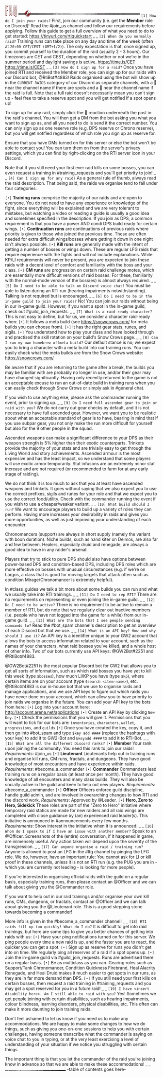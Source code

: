 ![header-faq](../../graphics/headers/header-faq.png)
![separator-big](../../graphics/separators/separator-big.png)
`[1] How do I join your raids?`
First, join our community (i.e. get the **Member** role on Discord)! Read the #join_us channel and follow our requirements before applying. Follow this guide to get a full overview of what you need to do to get started:
https://tinyurl.com/rtiquickstart
_ _
`[2] When do you normally raid?`
Training runs can take place on any day and time of the week (often at `20:00 CET/CEST (GMT+1/2)`). The only expectation is that, once signed up, you commit yourself to the duration of the raid (usually 2 - 3 hours).
Our timezones are CET and CEST, depending on whether or not we're in the summer period and daylight savings is active.
<https://time.is/CET>
<https://time.is/CEST>
_ _
`[3] How do I sign up for a raid?`
Once you have joined RTI and received the Member role, you can sign up for our raids with our Discord bot, @RtiBot#4883! Raids organised using the bot will show up in the `CURRENT RAIDS` category of our Discord as separate channels, with a :large_blue_diamond: near the channel name if there are spots and a :red_circle: near the channel name if the raid is full. Note that a full raid doesn't necessarily mean you can't sign up - feel free to take a reserve spot and you will get notified if a spot opens up!

To sign up for any raid, simply click the :pencil: reaction underneath the post in the raid's channel. You will then get a DM from the bot asking you what you want to sign up as, and all you need to do is send it the correct number. You can only sign up as one reserve role (e.g. DPS reserve or Chrono reserve), but you will get notified regardless of which role you sign up as reserve for.

Ensure that you have DMs turned on for this server or else the bot won't be able to contact you! You can turn them on from the server's privacy settings, which you can find by right-clicking on the RTI server icon in your Discord.

Note that if you still need your first ever raid kills on some bosses, you can even request a training in #training_requests and you'll get priority to join!
_ _
`[4] Can I sign up for any raid?`
As a general rule of thumb, always read the raid description. That being said, the raids we organise tend to fall under four categories:

`[•]` **Training runs** comprise the majority of our raids and are open to everyone. You do not need to have any experience or knowledge of the fight, since everything will be explained and we are very tolerant to mistakes, but watching a video or reading a guide is usually a good idea and sometimes specified in the description. If you join as DPS, a common requirement is that you have a power AND condi DPS build ready for certain wings.
`[•]` **Continuation runs** are continuations of previous raids where priority is given to those who joined the previous time. These are often needed for extra difficult wings/bosses where getting it down in one night isn't always possible.
`[•]` **Kill runs** are generally made with the intent of getting a number of bosses or wings down. These are regular LFG raids that require experience with the fights and will not include explanations. While KP/LI requirements will never be present, you are expected to join these raids with a decent level of comfort and familiarity with the boss and your class.
`[•]` **CM runs** are progression on certain raid challenge motes, which are essentially more difficult versions of raid bosses. For these, familiarity with the normal-mode version of the boss(es) is almost always required.
_ _
`[5] Do I need to be able to talk on Discord voice chat?`
You must be able to listen during an RTI run (hearing impairments notwithstanding). Talking is not required but is encouraged.
_ _
`[6] Do I need to be in the in-game guild to join your raids?`
No! You can join our raids without being in our in-game guild. However, if you want a spot in the in-game guild, check out #guild_join_requests.
_ _
`[7] What is a raid-ready character?`
This is not easy to define, but for us, we consider a character raid-ready when:
`[•]` It follows a meta build (see <https://snowcrows.com/> for meta builds you can choose from).
`[•]` It has the right gear stats, runes, and sigils.
`[•]` You understand how to play your class and have looked through and practised the skill rotation on your build's Snow Crows page.
_ _
`[8] Can I run my own homebrew offmeta build?`
Our default stance is no; we expect you to bring a character with a meta build into our training runs. You can easily check what the meta builds are from the Snow Crows website: <https://snowcrows.com/>

Be aware that if you are returning to the game after a break, the builds you may be familiar with are probably no longer in use, and/or their gear may have changed significantly. Having only recently returned to the game is not an acceptable excuse to run an out-of-date build in training runs when you can easily check through Snow Crows or simply ask in #general chat.

If you wish to use anything else, please ask the commander running the event, prior to signing up.
_ _
`[9] Do I need full ascended gear to join or raid with you?`
We do not carry out gear checks by default, and it is not necessary to have full ascended gear. However, we want you to be realistic about what an acceptable standard of gear is to have, bearing in mind that if you use subpar gear, you not only make the run more difficult for yourself but also for the 9 other people in the squad.

Ascended weapons can make a significant difference to your DPS as their weapon strength is 5% higher than their exotic counterparts. Trinkets provide the majority of your stats and are trivially easy to get through the Living World and story achievements. Ascended armour is the most expensive and has the least impact, so we understand that some players will use exotic armor temporarily. Stat infusons are an extremely minor stat increase and are not required (or recommended to farm for at any early stage of raiding).

We do not think it is too much to ask that you at least have ascended weapons and trinkets. It goes without saying that we also expect you to use the correct prefixes, sigils and runes for your role and that we expect you to use the correct food/utility. Check with the commander running the event if you wish to use a cheaper/weaker variant.
_ _
`[10] What build should I run?`
We want to encourage players to build up a variety of roles they can perform. Having more increases your desirability in raids and gives you more opportunities, as well as just improving your understanding of each encounter.

Chronomancers (support) are always in short supply (namely the variant with boon duration). Niche builds, such as hand kiter on Deimos, are also far and few between. Healers, especially druid and renegade, are always a good idea to have in any raider's arsenal.

Players that try to stick to pure DPS should also have options between power-based DPS and condition-based DPS, including DPS roles which are more effective on bosses with unusual circumstances (e.g. if we're on Largos, a class that is good for moving targets that attack often such as condition Mirage/Chronomancer is extremely helpful).

In #class_guides we talk a bit more about some builds you can run and what we usually take into RTI trainings.
_ _
`[11] Do I need to rep RTI?`
There are no requirements on representing or even joining the in-game guild.
_ _
`[12] Do I need to be active?`
There is no requirement to be active to remain a member of RTI, but do note that we regularly clear out inactive members (i.e. people who have not logged into the game for a while) from our in-game guild.
_ _
`[13] What are the bots that I see people sending commands to?`
Read the #bot_spam channel's description to get an overview of each Discord bot that we use.
_ _
`[14] What is an API key? How and why should I use it?`
An API key is a identifier unique to your GW2 account that allows the bots to access information related to your account, such as the names of your characters, what raid bosses you've killed, and a whole host of other info. Two of our bots currently use API keys: @GW2Bot#2251 and @RtiBot#4883.

@GW2Bot#2251 is the most popular Discord bot for GW2 that allows you to get all sorts of information, such as which raid bosses you have yet to kill this week (type `$bosses`), how much LI/KP you have (type `$kp`), where certain items are on your account (type `$search <item-name>`), etc. @RtiBot#4883 is our in-house bot that we use to organise raids and manage applications, and we use API keys to figure out which raids you have never done on your account, which can allow you to have priority to join raids we organise in the future. You can add your API key to the bots from here:
`[•]` Log into your account here: <http://account.arena.net/applications>
`[•]` Create an API Key by clicking `New Key`.
`[•]` Check the permissions that you will give it. Permissions that you will want to tick for our bots are: `inventories`, `characters`, `wallet`, `progressions`, and `guilds`
`[•]` Once you have created the key, copy it, and then go into #bot_spam and type `$key add ####` (replace the hashtags with your key) to add it to GW2-Bot and `&keyadd ####` to add it to RTI-Bot.
_ _
`[15] What are all the different Discord ranks?`
`[•]` **Member**
Your rank upon joining the community. You need this rank to join our raids!
_Requirements_: #join_us 
`[•]` **Lieutenant**
Lieutenants help out in training runs and organise kill runs, CM runs, fractals, and dungeons. They have good knowledge of most encounters and have experience within raids.
_Requirements_: #become_a_commander
`[•]` **Commander**
Commanders lead training runs on a regular basis (at least once per month). They have good knowledge of all encounters and many class builds. They will also be socially active in the guild and keen to help out new players.
_Requirements_: #become_a_commander
`[•]` **Officer**
Officers enforce guild discipline, handle guild admin, and are involved in overarching changes to how RTI and the discord work.
_Requirements_: Approved by @Leader.
`[•]` **Hero, Zero to Hero, Sidekick**
These roles are part of the "Zero to Hero" initiative where temporary raid statics are made for new raiders and all raid wings are completed with close guidance by (an) experienced raid leader(s). This initiative is announced in #announcements every few months.
_Requirements_: Show interest in the initiative when it is announced.
_ _
`[16] Whom do I speak to if I have an issue with another member?`
Speak to an @Officer. Screenshots of the (entire) conversation, if it happened in game, are immensely useful. Any action taken will depend upon the severity of the transgression.
_ _
`[17] Can anyone organise a raid / training run?`
Anyone is allowed to post an LFG in the #lfg channel by pinging the LFG role. We do, however, have an important rule: You cannot ask for LI or kill proof in these channels, unless it is not an RTI run (e.g. the PUG you are in - which you are currently not leading - is looking for more people).

If you're interested in organising official raids with the guild on a regular basis, especially training runs, then please contact an @Officer and we can talk about giving you the @Commander role.

If you want to help out in our raid trainings and/or organise your own kill runs, CMs, dungeons, or fractals, contact an @Officer and we can talk about giving you the @Lieutenant role. This is a good stepping stone towards becoming a commander!

More info is given in the #become_a_commander channel!
_ _
`[18] RTI raids fill up too quickly! What do I do?`
It is difficult to get into raid trainings, but here are some tips to give you better chances of getting into raids with us:
`[•]` Have your ping notifications turned on for this server. We ping people every time a new raid is up, and the faster you are to react, the quicker you can get a spot.
`[•]` Sign up as reserve for runs you didn't get into on time. We regularly ping all reserves of a raid if a spot opens up.
`[•]` Join the in-game guild via #guild_join_requests. Runs are advertised there on a regular basis.
`[•]` Be as multiclass as you can. Gearing roles such as Support/Tank Chronomancer, Condition Quickness Firebrand, Heal Alacrity Renegade, and Heal Druid makes it much easier to get spots in our runs, as they are in far more demand than DPS.
`[•]` If you still need your first kills on certain bosses, then request a raid training in #training_requests and you may get a spot reserved for you in a future raid!
_ _
`[19] I have <insert disability here>. Am I still able to raid with you?`
Yes! Sometimes we get people joining with certain disabilities, such as hearing impairments, colour blindness, learning disorders, physical disabilities, etc. This often can make it more daunting to join training raids.

Don't feel ashamed to let us know if you need us to make any accommodations. We are happy to make some changes to how we do things, such as giving you one-on-one sessions to help you with certain challenges, having someone transcribe what the commander is saying on voice chat to you in typing, or at the very least exercising a level of understanding of your situation if we notice you struggling with certain things.

The important thing is that you let the commander of the raid you're joining know in advance so that we are able to make these accommodations!
_ _
![separator-small](../../graphics/separators/separator-small.png)
-table of contents goes here-
